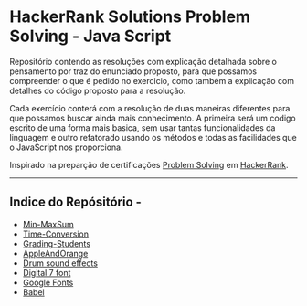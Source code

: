 # HackerRank Solutions Problem Solving - Java Script

Repositório contendo as resoluções com explicação detalhada sobre o pensamento por traz do enunciado proposto, para que possamos compreender o que é pedido no exercicio, como também a explicação com detalhes do código proposto para a resolução.

Cada exercício conterá com a resolução de duas maneiras diferentes para que possamos buscar ainda mais conhecimento. A primeira será um codigo escrito de uma forma 
mais basica, sem usar tantas funcionalidades da linguagem e outro refatorado usando os métodos e todas as facilidades que o JavaScript nos proporciona.

Inspirado na preparção de certificações [Problem Solving](https://www.hackerrank.com/domains/algorithms?filters%5Bstatus%5D%5B%5D=unsolved&badge_type=problem-solving) em [HackerRank](https://www.hackerrank.com/).

---

## Indice do Repósitório - 
* [Min-MaxSum](https://github.com/Artguiar/HackerRank---Practice-Problems-Java-Script/tree/main/Mini-MaxSum)
* [Time-Conversion](https://github.com/Artguiar/HackerRank---Practice-Problems-Java-Script/tree/main/TimeConversion)
* [Grading-Students](https://github.com/Artguiar/HackerRank---Practice-Problems-Java-Script/tree/main/Grading-Students)
* [AppleAndOrange](https://github.com/Artguiar/HackerRank-Practice-Problem-Solving-Java-Script/tree/main/AppleAndOrange)
* [Drum sound effects](https://github.com/wesbos/JavaScript30)
* [Digital 7 font](https://www.dafont.com/digital-7.font)
* [Google Fonts](https://fonts.google.com)
* [Babel](https://babeljs.io)

